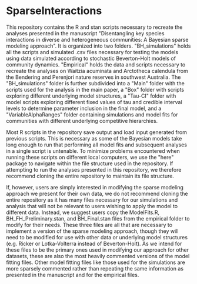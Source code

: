 # SparseInteractions
This repository contains the R and stan scripts necessary to recreate the analyses presented in the manuscript "Disentangling key species interactions in diverse and heterogeneous communities: A Bayesian sparse modeling approach". It is organized into two folders. "BH_simulations" holds all the scripts and simulated .csv files necessary for testing the models using data simulated according to stochastic Beverton-Holt models of community dynamics. "Empirical" holds the data and scripts necessary to recreate the analyses on Waitzia acuminata and Arctotheca calendula from the Bendering and Perenjori nature reserves in southwest Australia. The "BH_simulations" folder is further subdivided into a "Main" folder with the scripts used for the analysis in the main paper, a "Box" folder with scripts exploring different underlying model structures, a "Tau-CI" folder with model scripts exploring different fixed values of tau and credible interval levels to determine parameter inclusion in the final model, and a "VariableAlphaRanges" folder containing simulations and model fits for communities with different underlying competitive hierarchies.

Most R scripts in the repository save output and load input generated from previous scripts. This is necessary as some of the Bayesian models take long enough to run that performing all model fits and subsequent analyses in a single script is untenable. To minimize problems encountered when running these scripts on different local computers, we use the "here" package to navigate within the file structure used in the repository. If attempting to run the analyses presented in this repository, we therefore recommend cloning the entire repository to maintain its file structure.

If, however, users are simply interested in modifying the sparse modeling approach we present for their own data, we do not recommend cloning the entire repository as it has many files necessary for our simulations and analysis that will not be relevant to users wishing to apply the model to different data. Instead, we suggest users copy the ModelFits.R, BH_FH_Preliminary.stan, and BH_Final.stan files from the empirical folder to modify for their needs. These three files are all that are necessary to implement a version of the sparse modeling approach, though they will need to be modified for use with other data or underlying model structures (e.g. Ricker or Lotka-Volterra instead of Beverton-Holt). As we intend for these files to be the primary ones used in modifying our approach for other datasets, these are also the most heavily commented versions of the model fitting files. Other model fitting files like those used for the simulations are more sparsely commented rather than repeating the same information as presented in the manuscript and for the empirical files.

